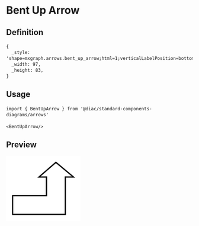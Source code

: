 # Bent Up Arrow

## Definition

```
{
  _style: 'shape=mxgraph.arrows.bent_up_arrow;html=1;verticalLabelPosition=bottom;verticalAlign=top;strokeWidth=2;strokeColor=#000000;',
  _width: 97,
  _height: 83,
}
```

## Usage

```
import { BentUpArrow } from '@diac/standard-components-diagrams/arrows'

<BentUpArrow/>
```

## Preview

<img src="./bent-up-arrow.png" width="200"/>
